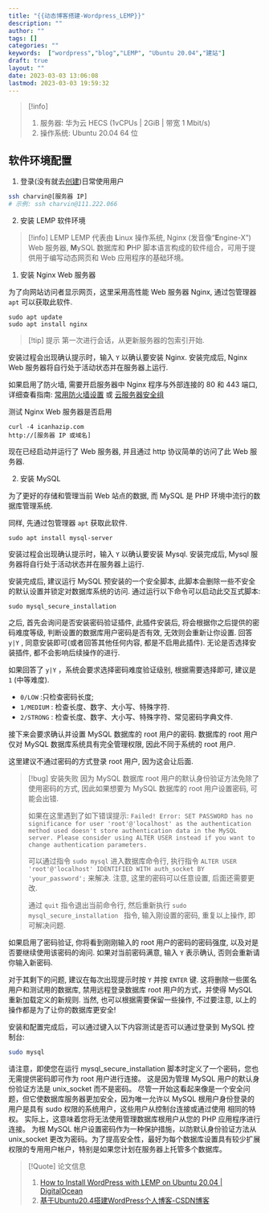 ```yaml
---
title: "{{动态博客搭建-Wordpress_LEMP}}"
description: ""
author: ""
tags: []
categories: ""
keywords:  ["wordpress","blog","LEMP", "Ubuntu 20.04","建站"]
draft: true
layout: ""
date: 2023-03-03 13:06:08
lastmod: 2023-03-03 19:59:32
---
```



> [!info] 
> 1. 服务器: 华为云 HECS (1vCPUs | 2GiB | 带宽 1 Mbit/s)
> 2. 操作系统: Ubuntu 20.04 64 位

## 软件环境配置

1. 登录(没有就去[创建](../Research/计算机/{8}_linux.md#初始服务器设置))日常使用用户
```bash
ssh charvin@[服务器 IP]
# 示例: ssh charvin@111.222.066
```

2. 安装 LEMP 软件环境

> [!info] LEMP
> LEMP 代表由 **L**inux 操作系统, Nginx (发音像“**E**ngine-X”) Web 服务器, **M**ySQL 数据库和 **P**HP 脚本语言构成的软件组合，可用于提供用于编写动态网页和 Web 应用程序的基础环境。

1. 安装 Nginx Web 服务器

为了向网站访问者显示网页，这里采用高性能 Web 服务器 Nginx, 通过包管理器 `apt` 可以获取此软件.

```
sudo apt update
sudo apt install nginx
```

> [!tip] 提示
> 第一次进行会话，从更新服务器的包索引开始.


安装过程会出现确认提示时，输入 `Y` 以确认要安装 Nginx. 安装完成后, Nginx Web 服务器将自行处于活动状态并在服务器上运行.

如果启用了防火墙, 需要开启服务器中 Nginx 程序与外部连接的 80 和 443 端口, 详细查看指南: [常用防火墙设置](../Research/计算机/{8}_linux.md#常用防火墙设置) 或 [云服务器安全组](../Research/计算机/{8}_linux.md#华为云服务器安全组)


测试 Nginx Web 服务器是否启用

```
curl -4 icanhazip.com
http://[服务器 IP 或域名]
```
现在已经启动并运行了 Web 服务器, 并且通过 http 协议简单的访问了此 Web 服务器. 

2. 安装 MySQL

为了更好的存储和管理当前 Web 站点的数据, 而 MySQL 是 PHP 环境中流行的数据库管理系统.

同样, 先通过包管理器 `apt` 获取此软件.

```
sudo apt install mysql-server
```
安装过程会出现确认提示时，输入 `Y` 以确认要安装 Mysql. 安装完成后, Mysql 服务器将自行处于活动状态并在服务器上运行.

安装完成后, 建议运行 MySQL 预安装的一个安全脚本, 此脚本会删除一些不安全的默认设置并锁定对数据库系统的访问. 通过运行以下命令可以启动此交互式脚本:

```
sudo mysql_secure_installation
```

之后, 首先会询问是否安装密码验证插件, 此插件安装后, 将会根据你之后提供的密码难度等级, 判断设置的数据库用户密码是否有效, 无效则会重新让你设置. 回答 `y|Y` , 同意安装即可(或者回答其他任何内容, 都是不启用此插件). 无论是否选择安装插件, 都不会影响后续操作的进行.

如果回答了 `y|Y` ，系统会要求选择密码难度验证级别, 根据需要选择即可, 建议是 `1` (中等难度). 

- `0/LOW` :只检查密码长度; 
- `1/MEDIUM` : 检查长度、数字、大小写、特殊字符.
- `2/STRONG` : 检查长度、数字、大小写、特殊字符、常见密码字典文件.

  
接下来会要求确认并设置 MySQL 数据库的 root 用户的密码. 数据库的 root 用户仅对 MySQL 数据库系统具有完全管理权限, 因此不同于系统的 root 用户. 

这里建议不通过密码的方式登录 root 用户, 因为这会让后面. 

> [!bug] 安装失败
> 因为 MySQL 数据库 root 用户的默认身份验证方法免除了使用密码的方式, 因此如果想要为 MySQL 数据库的 root 用户设置密码, 可能会出错. 
> 
> 如果在这里遇到了如下错误提示:  `Failed! Error: SET PASSWORD has no significance for user 'root'@'localhost' as the authentication method used doesn't store authentication data in the MySQL server. Please consider using ALTER USER instead if you want to change authentication parameters.`
> 
> 可以通过指令 `sudo mysql` 进入数据库命令行, 执行指令 `ALTER USER 'root'@'localhost' IDENTIFIED WITH auth_socket BY 'your_password';` 来解决. 注意, 这里的密码可以任意设置, 后面还需要更改. 
> 
> 通过 `quit` 指令退出当前命令行, 然后重新执行 `sudo mysql_secure_installation ` 指令, 输入刚设置的密码, 重复以上操作, 即可解决问题.


如果启用了密码验证, 你将看到刚刚输入的 root 用户的密码的密码强度, 以及对是否要继续使用该密码的询问. 如果对当前密码满意, 输入 `Y` 表示确认, 否则会重新请你输入新密码.

对于其剩下的问题, 建议在每次出现提示时按 `Y` 并按 `ENTER` 键. 这将删除一些匿名用户和测试用的数据库, 禁用远程登录数据库 root 用户的方式，并使得 MySQL 重新加载定义的新规则. 当然, 也可以根据需要保留一些操作, 不过要注意, 以上的操作都是为了让你的数据库更安全!



安装和配置完成后，可以通过键入以下内容测试是否可以通过登录到 MySQL 控制台: 

```bash
sudo mysql
```




请注意，即使您在运行 mysql_secure_installation 脚本时定义了一个密码，您也无需提供密码即可作为 root 用户进行连接。 这是因为管理 MySQL 用户的默认身份验证方法是 unix_socket 而不是密码。 尽管一开始这看起来像是一个安全问题，但它使数据库服务器更加安全，因为唯一允许以 MySQL 根用户身份登录的用户是具有 sudo 权限的系统用户，这些用户从控制台连接或通过使用 相同的特权。 实际上，这意味着您将无法使用管理数据库根用户从您的 PHP 应用程序进行连接。 为根 MySQL 帐户设置密码作为一种保护措施，以防默认身份验证方法从 unix_socket 更改为密码。为了提高安全性，最好为每个数据库设置具有较少扩展权限的专用用户帐户，特别是如果您计划在服务器上托管多个数据库。

> [!Quote] 论文信息
>1. [How to Install WordPress with LEMP on Ubuntu 20.04 | DigitalOcean](https://www.digitalocean.com/community/tutorials/how-to-install-wordpress-with-lemp-on-ubuntu-20-04)
>2. [基于Ubuntu20.4搭建WordPress个人博客-CSDN博客](https://blog.csdn.net/TM2022/article/details/124386462)

